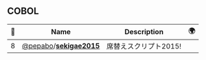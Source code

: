 ## COBOL 

|:star2: | Name | Description | 🌍|
|---|---|---|---|
|8|[@pepabo](https://github.com/pepabo)/[**sekigae2015**](https://github.com/pepabo/sekigae2015)|席替えスクリプト2015!||

